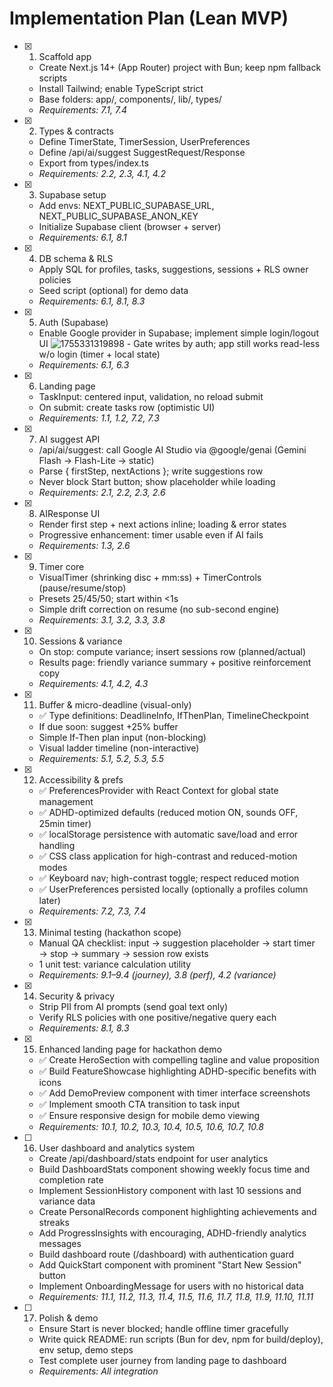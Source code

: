 # Implementation Plan (Lean MVP)

- [x] 1. Scaffold app





  - Create Next.js 14+ (App Router) project with Bun; keep npm fallback scripts
  - Install Tailwind; enable TypeScript strict
  - Base folders: app/, components/, lib/, types/
  - _Requirements: 7.1, 7.4_

- [x] 2. Types & contracts





  - Define TimerState, TimerSession, UserPreferences
  - Define /api/ai/suggest SuggestRequest/Response
  - Export from types/index.ts
  - _Requirements: 2.2, 2.3, 4.1, 4.2_

- [x] 3. Supabase setup





  - Add envs: NEXT_PUBLIC_SUPABASE_URL, NEXT_PUBLIC_SUPABASE_ANON_KEY
  - Initialize Supabase client (browser + server)
  - _Requirements: 6.1, 8.1_

- [x] 4. DB schema & RLS





  - Apply SQL for profiles, tasks, suggestions, sessions + RLS owner policies
  - Seed script (optional) for demo data
  - _Requirements: 6.1, 8.1, 8.3_

- [x] 5. Auth (Supabase)





  - Enable Google provider in Supabase; implement simple login/logout UI
![1755331319898](image/tasks/1755331319898.png)  - Gate writes by auth; app still works read-less w/o login (timer + local state)
  - _Requirements: 6.1, 6.3_

- [x] 6. Landing page






  - TaskInput: centered input, validation, no reload submit
  - On submit: create tasks row (optimistic UI)
  - _Requirements: 1.1, 1.2, 7.2, 7.3_

- [x] 7. AI suggest API


  - /api/ai/suggest: call Google AI Studio via @google/genai (Gemini Flash → Flash-Lite → static)
  - Parse { firstStep, nextActions }; write suggestions row
  - Never block Start button; show placeholder while loading
  - _Requirements: 2.1, 2.2, 2.3, 2.6_

- [x] 8. AIResponse UI





  - Render first step + next actions inline; loading & error states
  - Progressive enhancement: timer usable even if AI fails
  - _Requirements: 1.3, 2.6_

- [x] 9. Timer core





  - VisualTimer (shrinking disc + mm:ss) + TimerControls (pause/resume/stop)
  - Presets 25/45/50; start within <1s
  - Simple drift correction on resume (no sub-second engine)
  - _Requirements: 3.1, 3.2, 3.3, 3.8_

- [x] 10. Sessions & variance




  - On stop: compute variance; insert sessions row (planned/actual)
  - Results page: friendly variance summary + positive reinforcement copy
  - _Requirements: 4.1, 4.2, 4.3_

- [x] 11. Buffer & micro-deadline (visual-only)





  - ✅ Type definitions: DeadlineInfo, IfThenPlan, TimelineCheckpoint
  - If due soon: suggest +25% buffer
  - Simple If-Then plan input (non-blocking)
  - Visual ladder timeline (non-interactive)
  - _Requirements: 5.1, 5.2, 5.3, 5.5_

- [x] 12. Accessibility & prefs





  - ✅ PreferencesProvider with React Context for global state management
  - ✅ ADHD-optimized defaults (reduced motion ON, sounds OFF, 25min timer)
  - ✅ localStorage persistence with automatic save/load and error handling
  - ✅ CSS class application for high-contrast and reduced-motion modes
  - ✅ Keyboard nav; high-contrast toggle; respect reduced motion
  - ✅ UserPreferences persisted locally (optionally a profiles column later)
  - _Requirements: 7.2, 7.3, 7.4_

- [x] 13. Minimal testing (hackathon scope)










  - Manual QA checklist: input → suggestion placeholder → start timer → stop → summary → session row exists
  - 1 unit test: variance calculation utility
  - _Requirements: 9.1–9.4 (journey), 3.8 (perf), 4.2 (variance)_

- [x] 14. Security & privacy





  - Strip PII from AI prompts (send goal text only)
  - Verify RLS policies with one positive/negative query each
  - _Requirements: 8.1, 8.3_

- [x] 15. Enhanced landing page for hackathon demo




  - ✅ Create HeroSection with compelling tagline and value proposition
  - ✅ Build FeatureShowcase highlighting ADHD-specific benefits with icons
  - ✅ Add DemoPreview component with timer interface screenshots
  - ✅ Implement smooth CTA transition to task input
  - ✅ Ensure responsive design for mobile demo viewing
  - _Requirements: 10.1, 10.2, 10.3, 10.4, 10.5, 10.6, 10.7, 10.8_

- [ ] 16. User dashboard and analytics system
  - Create /api/dashboard/stats endpoint for user analytics
  - Build DashboardStats component showing weekly focus time and completion rate
  - Implement SessionHistory component with last 10 sessions and variance data
  - Create PersonalRecords component highlighting achievements and streaks
  - Add ProgressInsights with encouraging, ADHD-friendly analytics messages
  - Build dashboard route (/dashboard) with authentication guard
  - Add QuickStart component with prominent "Start New Session" button
  - Implement OnboardingMessage for users with no historical data
  - _Requirements: 11.1, 11.2, 11.3, 11.4, 11.5, 11.6, 11.7, 11.8, 11.9, 11.10, 11.11_

- [ ] 17. Polish & demo
  - Ensure Start is never blocked; handle offline timer gracefully
  - Write quick README: run scripts (Bun for dev, npm for build/deploy), env setup, demo steps
  - Test complete user journey from landing page to dashboard
  - _Requirements: All integration_